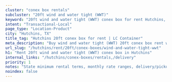 ```yaml
---
cluster: "conex box rentals"
subcluster: "20ft wind and water tight (WWT)"
keyword: "20ft wind and water tight (WWT) conex box for rent Hutchins, TX"
intent: "Transactional-Local"
page_type: "Location-Product"
city: "Hutchins, TX"
title_tag: "Hutchins 20ft conex box for rent | LC Container"
meta_description: "Buy wind and water tight (WWT) 20ft conex box rent with local delivery in Hutchins, TX. LC Container — local Since 2003. Request a fast quote today."
url_slug: "/hutchins/rent/20ft/conex-boxes/wind-and-water-tight-wwt"
h1: "Rent 20ft wind and water tight (WWT) conex box in Hutchins"
internal_links: "/hutchins/conex-boxes/rentals,/delivery"
priority: 1
notes: "State minimum rental terms, monthly rate ranges, delivery/pickup fees, service area."
noindex: false
---
```


<!-- TODO: Add unique city/inventory copy, images, and internal links here. -->
